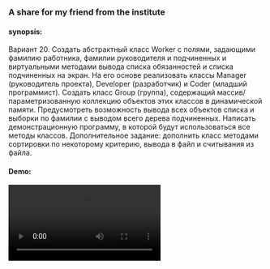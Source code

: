 ### A share for my friend from the institute
#### synopsis:
Вариант 20.
Создать абстрактный класс Worker с полями, задающими фамилию работника, фамилии
руководителя и подчиненных и виртуальными методами вывода списка обязанностей и списка
подчиненных на экран. На его основе реализовать классы Manager (руководитель проекта),
Developer (разработчик) и Coder (младший программист).
Создать класс Group (группа), содержащий массив/параметризованную коллекцию объектов
этих классов в динамической памяти. Предусмотреть возможность вывода всех объектов списка
и выборки по фамилии с выводом всего дерева подчиненных. Написать демонстрационную
программу, в которой будут использоваться все методы классов.
Дополнительное задание: дополнить класс методами сортировки по некоторому критерию,
вывода в файл и считывания из файла.
#### Demo:
![demo](https://github.com/conelov/BurlowForYou_lr20/tree/master/demo/demo.mp4)